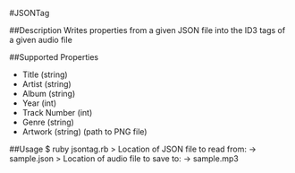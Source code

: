 #JSONTag

##Description
Writes properties from a given JSON file into the ID3 tags of a given audio file

##Supported Properties
* Title (string)
* Artist (string)
* Album (string)
* Year (int)
* Track Number (int)
* Genre (string)
* Artwork (string) (path to PNG file)

##Usage
    $ ruby jsontag.rb
    > Location of JSON file to read from:
    -> sample.json
    > Location of audio file to save to:
    -> sample.mp3